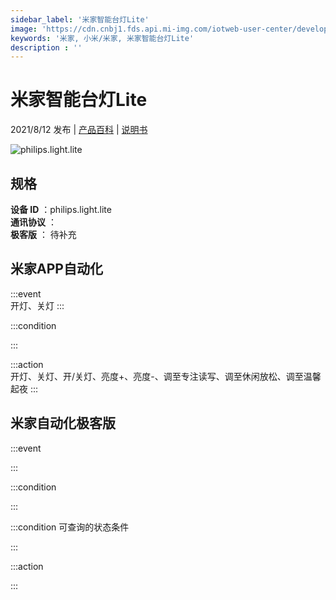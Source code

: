 ```yaml
---
sidebar_label: '米家智能台灯Lite'
image: 'https://cdn.cnbj1.fds.api.mi-img.com/iotweb-user-center/developer_1679047904667WfZtWJTX.png?GalaxyAccessKeyId=AKVGLQWBOVIRQ3XLEW&Expires=9223372036854775807&Signature=GoL2cuU5uMGKvmCO34YK7qX/xJg='
keywords: '米家, 小米/米家, 米家智能台灯Lite'
description : ''
---
```

# 米家智能台灯Lite

2021/8/12 发布 | [产品百科](https://home.mi.com/webapp/content/baike/product/index.html?model=philips.light.lite/) | [说明书](https://home.mi.com/views/introduction.html?model=philips.light.lite&region=cn)

![philips.light.lite](https://cdn.cnbj1.fds.api.mi-img.com/iotweb-user-center/developer_1679047904667WfZtWJTX.png?GalaxyAccessKeyId=AKVGLQWBOVIRQ3XLEW&Expires=9223372036854775807&Signature=GoL2cuU5uMGKvmCO34YK7qX/xJg=)

## 规格  
> 
**设备 ID** ：philips.light.lite  
**通讯协议** ：  
**极客版**  ： 待补充 


## 米家APP自动化  

:::event  
开灯、关灯
:::

:::condition  

:::

:::action   
开灯、关灯、开/关灯、亮度+、亮度-、调至专注读写、调至休闲放松、调至温馨起夜
:::

## 米家自动化极客版  

:::event  

:::

:::condition  

:::

:::condition 可查询的状态条件  

:::

:::action  

:::

        
